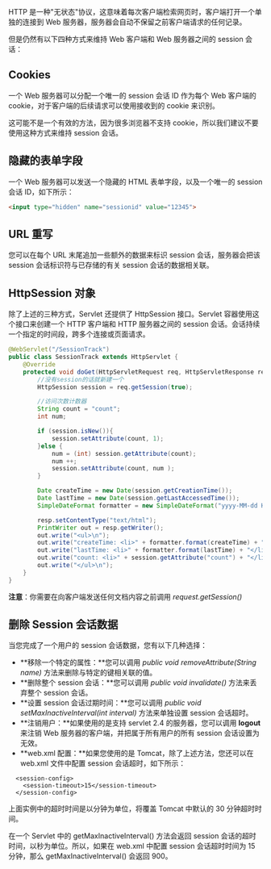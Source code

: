 HTTP 是一种"无状态"协议，这意味着每次客户端检索网页时，客户端打开一个单独的连接到 Web 服务器，服务器会自动不保留之前客户端请求的任何记录。

但是仍然有以下四种方式来维持 Web 客户端和 Web 服务器之间的 session 会话：

## Cookies

一个 Web 服务器可以分配一个唯一的 session 会话 ID 作为每个 Web 客户端的 cookie，对于客户端的后续请求可以使用接收到的 cookie 来识别。

这可能不是一个有效的方法，因为很多浏览器不支持 cookie，所以我们建议不要使用这种方式来维持 session 会话。

## 隐藏的表单字段

一个 Web 服务器可以发送一个隐藏的 HTML 表单字段，以及一个唯一的 session 会话 ID，如下所示：

```html
<input type="hidden" name="sessionid" value="12345">
```

## URL 重写

您可以在每个 URL 末尾追加一些额外的数据来标识 session 会话，服务器会把该 session 会话标识符与已存储的有关 session 会话的数据相关联。

## HttpSession 对象

除了上述的三种方式，Servlet 还提供了 HttpSession 接口。Servlet 容器使用这个接口来创建一个 HTTP 客户端和 HTTP 服务器之间的 session 会话。会话持续一个指定的时间段，跨多个连接或页面请求。

```java
@WebServlet("/SessionTrack")
public class SessionTrack extends HttpServlet {
    @Override
    protected void doGet(HttpServletRequest req, HttpServletResponse resp) throws ServletException, IOException {
        //没有session的话就新建一个
        HttpSession session = req.getSession(true);

        //访问次数计数器
        String count = "count";
        int num;

        if (session.isNew()){
            session.setAttribute(count, 1);
        }else {
            num = (int) session.getAttribute(count);
            num ++;
            session.setAttribute(count, num );
        }

        Date createTime = new Date(session.getCreationTime());
        Date lastTime = new Date(session.getLastAccessedTime());
        SimpleDateFormat formatter = new SimpleDateFormat("yyyy-MM-dd HH:mm:ss");

        resp.setContentType("text/html");
        PrintWriter out = resp.getWriter();
        out.write("<ul>\n");
        out.write("createTime: <li>" + formatter.format(createTime) + "</li>\n");
        out.write("lastTime: <li>" + formatter.format(lastTime) + "</li>\n");
        out.write("count: <li>" + session.getAttribute("count") + "</li>\n");
        out.write("</ul>\n");
    }
}
```

**注意**：你需要在向客户端发送任何文档内容之前调用 *request.getSession()*

## 删除 Session 会话数据

当您完成了一个用户的 session 会话数据，您有以下几种选择：

- **移除一个特定的属性：**您可以调用 *public void removeAttribute(String name)* 方法来删除与特定的键相关联的值。
- **删除整个 session 会话：**您可以调用 *public void invalidate()* 方法来丢弃整个 session 会话。
- **设置 session 会话过期时间：**您可以调用 *public void setMaxInactiveInterval(int interval)* 方法来单独设置 session 会话超时。
- **注销用户：**如果使用的是支持 servlet 2.4 的服务器，您可以调用 **logout** 来注销 Web 服务器的客户端，并把属于所有用户的所有 session 会话设置为无效。
- **web.xml 配置：**如果您使用的是 Tomcat，除了上述方法，您还可以在 web.xml 文件中配置 session 会话超时，如下所示：

```
  <session-config>
    <session-timeout>15</session-timeout>
  </session-config>
```

上面实例中的超时时间是以分钟为单位，将覆盖 Tomcat 中默认的 30 分钟超时时间。

在一个 Servlet 中的 getMaxInactiveInterval() 方法会返回 session 会话的超时时间，以秒为单位。所以，如果在 web.xml 中配置 session 会话超时时间为 15 分钟，那么 getMaxInactiveInterval() 会返回 900。